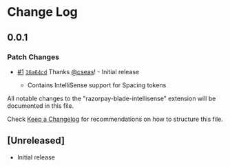 # Change Log

## 0.0.1

### Patch Changes

- [#1](https://github.com/cseas/razorpay-blade-intellisense/pull/1) [`16a64cd`](https://github.com/cseas/razorpay-blade-intellisense/commit/16a64cd0c5da562187172cfa9cb81b03e100e623) Thanks [@cseas](https://github.com/cseas)! - Initial release

  - Contains IntelliSense support for Spacing tokens

All notable changes to the "razorpay-blade-intellisense" extension will be documented in this file.

Check [Keep a Changelog](http://keepachangelog.com/) for recommendations on how to structure this file.

## [Unreleased]

- Initial release
